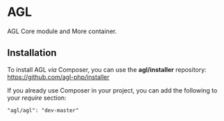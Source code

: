 AGL
===

AGL Core module and More container.

## Installation

To install AGL *via* Composer, you can use the **agl/installer** repository: <https://github.com/agl-php/installer>

If you already use Composer in your project, you can add the following to your *require* section:

	"agl/agl": "dev-master"
